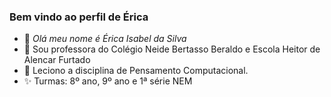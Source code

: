 ### Bem vindo ao perfil de Érica

- 👋 *Olá meu nome é Érica Isabel da Silva*
- 👀 Sou professora do Colégio Neide Bertasso Beraldo e Escola Heitor de Alencar Furtado
- 💞️ Leciono a disciplina de Pensamento Computacional.
- ✨ Turmas: 8º ano, 9º ano e 1ª série NEM

<!---
ProfessoraErica/ProfessoraErica is a ✨ special ✨ repository because its `README.md` (this file) appears on your GitHub profile.
You can click the Preview link to take a look at your changes.
--->
